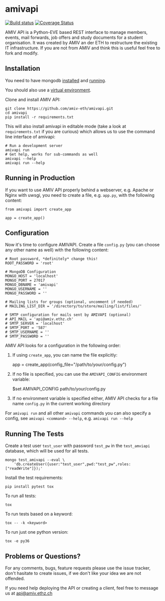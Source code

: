 # amivapi

[![Build status](https://secure.travis-ci.org/amiv-eth/amivapi.png?branch=master)](https://secure.travis-ci.org/amiv-eth/amivapi)
[![Coverage Status](https://coveralls.io/repos/amiv-eth/amivapi/badge.svg)](https://coveralls.io/r/amiv-eth/amivapi)

AMIV API is a Python-EVE based REST interface to manage members, events, mail forwards, job offers and study documents for a student organisation. It was created by AMIV an der ETH to restructure the existing IT infrastructure. If you are not from AMIV and think this is useful feel free to fork and modify.


## Installation

You need to have mongodb [installed](https://docs.mongodb.com/manual/installation/) and [running](https://docs.mongodb.com/manual/tutorial/manage-mongodb-processes/).

You should also use a [virtual environment](http://docs.python-guide.org/en/latest/dev/virtualenvs/).

Clone and install AMIV API:

    git clone https://github.com/amiv-eth/amivapi.git
    cd amivapi
    pip install -r requirements.txt

This will also install amivapi in editable mode (take a look at
`requirements.txt` if you are curious) which allows us to use the command
line interface of amivapi:

    # Run a development server
    amivapi run
    # Get help, works for sub-commands as well
    amivapi --help
    amivapi run --help


## Running in Production

If you want to use AMIV API properly behind a webserver, e.g. Apache or Nginx
with uwsgi, you need to create a file, e.g. `app.py`, with the following content:

    from amivapi import create_app

    app = create_app()


## Configuration

Now it's time to configure AMIVAPI. Create a file `config.py`
(you can choose any other name as well) with the following content:

    # Root password, *definitely* change this!
    ROOT_PASSWORD = 'root'

    # MongoDB Configuration
    MONGO_HOST = 'localhost'
    MONGO_PORT = 27017
    MONGO_DBNAME = 'amivapi'
    MONGO_USERNAME = ''
    MONGO_PASSWORD = ''

    # Mailing lists for groups (optional, uncomment if needed)
    # MAILING_LIST_DIR = '/directory/to/store/mailing/list/files/'

    # SMTP configuration for mails sent by AMIVAPI (optional)
    # API_MAIL = 'api@amiv.ethz.ch'
    # SMTP_SERVER = 'localhost'
    # SMTP_PORT = '587'
    # SMTP_USERNAME = ''
    # SMTP_PASSWORD = ''

AMIV API looks for a configuration in the following order:

1. If using `create_app`, you can name the file explicitly:

    app = create_app(config_file="/path/to/your/config.py")

2. If no file is specified, you can use the `AMIVAPI_CONFIG` environment
   variable:

    $set AMIVAPI_CONFIG path/to/your/config.py

3. If no environment variable is specified either, AMIV API checks for a file
   name `config.py` in the current working directory

For `amivapi run` and all other `amivapi` commands you can also specify a
config, see `amivapi <command> --help`, e.g. `amivapi run --help`


## Running The Tests

Create a test user `test_user` with password `test_pw` in the `test_amviapi`
database, which will be used for all tests.

    mongo test_amivapi --eval \
        'db.createUser({user:"test_user",pwd:"test_pw",roles:["readWrite"]});'

Install the test requirements:

    pip install pytest tox

To run all tests:

    tox

To run tests based on a keyword:

    tox -- -k <keyword>

To run just one python version:

    tox -e py36


## Problems or Questions?

For any comments, bugs, feature requests please use the issue tracker, don't hasitate to create issues, if we don't like your idea we are not offended.

If you need help deploying the API or creating a client, feel free to message us at api@amiv.ethz.ch
